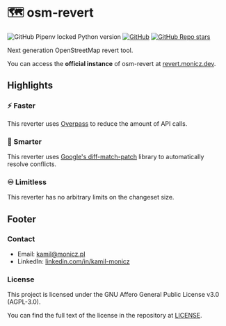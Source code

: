 # 🗺️ osm-revert

![GitHub Pipenv locked Python version](https://img.shields.io/github/pipenv/locked/python-version/Zaczero/osm-revert)
[![GitHub](https://img.shields.io/github/license/Zaczero/osm-revert)](https://github.com/Zaczero/osm-revert/blob/main/LICENSE)
[![GitHub Repo stars](https://img.shields.io/github/stars/Zaczero/osm-revert?style=social)](https://github.com/Zaczero/osm-revert)

Next generation OpenStreetMap revert tool.

You can access the **official instance** of osm-revert at [revert.monicz.dev](https://revert.monicz.dev).

## Highlights

### ⚡️ Faster

This reverter uses [Overpass](https://overpass-api.de) to reduce the amount of API calls.

### 🧠 Smarter

This reverter uses [Google's diff-match-patch](https://github.com/google/diff-match-patch) library to automatically resolve conflicts.

### ♾️ Limitless

This reverter has no arbitrary limits on the changeset size.

## Footer

### Contact

* Email: [kamil@monicz.pl](mailto:kamil@monicz.pl)
* LinkedIn: [linkedin.com/in/kamil-monicz](https://www.linkedin.com/in/kamil-monicz/)

### License

This project is licensed under the GNU Affero General Public License v3.0 (AGPL-3.0).

You can find the full text of the license in the repository at [LICENSE](https://github.com/Zaczero/osm-revert/blob/main/LICENSE).
